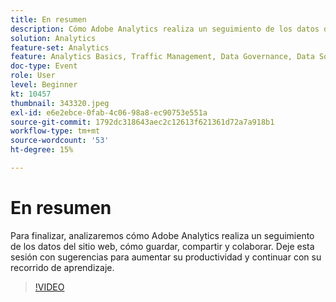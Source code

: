 ```yaml
---
title: En resumen
description: Cómo Adobe Analytics realiza un seguimiento de los datos del sitio web y cómo guardar, compartir y colaborar.
solution: Analytics
feature-set: Analytics
feature: Analytics Basics, Traffic Management, Data Governance, Data Sources, Data Configuration and Collection
doc-type: Event
role: User
level: Beginner
kt: 10457
thumbnail: 343320.jpeg
exl-id: e6e2ebce-0fab-4c06-98a8-ec90753e551a
source-git-commit: 1792dc318643aec2c12613f621361d72a7a918b1
workflow-type: tm+mt
source-wordcount: '53'
ht-degree: 15%

---
```


# En resumen

Para finalizar, analizaremos cómo Adobe Analytics realiza un seguimiento de los datos del sitio web, cómo guardar, compartir y colaborar. Deje esta sesión con sugerencias para aumentar su productividad y continuar con su recorrido de aprendizaje.

>[!VIDEO](https://video.tv.adobe.com/v/343320/?quality=12&learn=on)

